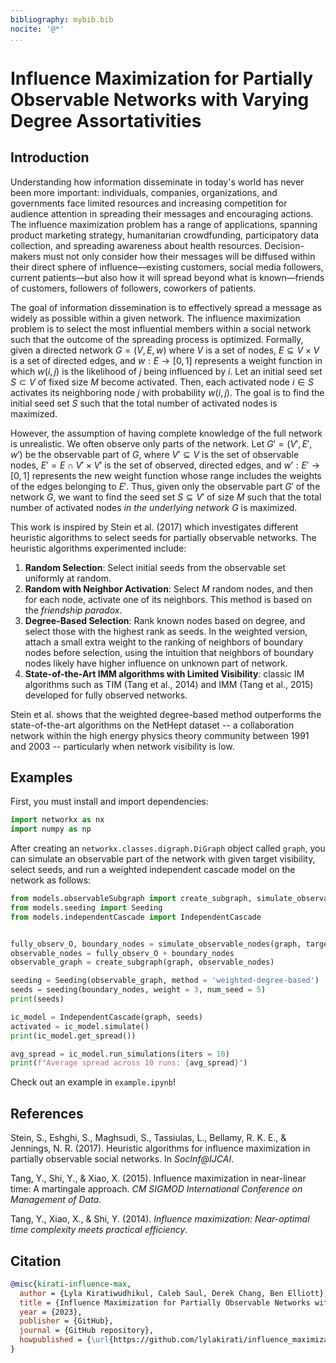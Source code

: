 ```yaml
---
bibliography: mybib.bib
nocite: '@*'
...
```


# Influence Maximization for Partially Observable Networks with Varying Degree Assortativities

## Introduction

Understanding how information disseminate in today's world has never been more important: individuals, companies, organizations, and governments face limited resources and increasing competition for audience attention in spreading their messages and encouraging actions.
The influence maximization problem has a range of applications, spanning product marketing strategy, humanitarian crowdfunding, participatory data collection, and spreading awareness about health resources. Decision-makers must not only consider how their messages will be diffused within their direct sphere of influence—existing customers, social media followers, current patients—but also how it will spread beyond what is known—friends of customers, followers of followers, coworkers of patients.

The goal of information dissemination is to effectively spread a message as widely as possible within a given network. The influence maximization problem is to select the most influential members within a social network such that the outcome of the spreading process is optimized.
Formally, given a directed network $G = (V, E, w)$ where $V$ is a set of nodes, $E \subseteq V \times V$ is a set of directed edges, and $w: E \rightarrow [0, 1]$ represents a weight function in which $w(i, j)$ is the likelihood of $j$ being influenced by $i$. Let an initial seed set $S \subset V$ of fixed size $M$ become activated. Then, each activated node $i \in S$ activates its neighboring node $j$ with probability $w(i, j)$. The goal is to find the initial seed set $S$ such that the total number of activated nodes is maximized.

However, the assumption of having complete knowledge of the full network is unrealistic. We often observe only parts of the network. Let $G' = (V', E', w')$ be the observable part of $G$, where $V' \subseteq V$ is the set of observable nodes, $E' = E \cap V' \times V'$ is the set of observed, directed edges, and $w': E' \rightarrow [0, 1]$ represents the new weight function whose range includes the weights of the edges belonging to $E'$. Thus, given only the observable part $G'$ of the network $G$, we want to find the seed set $S \subseteq V'$ of size $M$ such that the total number of activated nodes *in the underlying network* $G$ is maximized. 

This work is inspired by Stein et al. (2017) which investigates different heuristic algorithms to select seeds for partially observable networks. The heuristic algorithms experimented include:

1. **Random Selection**: Select initial seeds from the observable set uniformly at random.
2. **Random with Neighbor Activation**: Select $M$ random nodes, and then for each node, activate one of its neighbors. This method is based on the *friendship paradox*.
3. **Degree-Based Selection**: Rank known nodes based on degree, and select those with the highest rank as seeds. In the weighted version, attach a small extra weight to the ranking of neighbors of boundary nodes before selection, using the intuition that neighbors of boundary nodes likely have higher influence on unknown part of network.
4. **State-of-the-Art IMM algorithms with Limited Visibility**: classic IM algorithms such as TIM (Tang et al., 2014) and IMM (Tang et al., 2015) developed for fully observed networks.

Stein et al. shows that the weighted degree-based
method outperforms the state-of-the-art algorithms on the NetHept dataset -- a collaboration network within the high energy physics theory community between 1991 and 2003 -- particularly when network visibility is low. 


## Examples

First, you must install and import dependencies:

```python
import networkx as nx
import numpy as np
```

After creating an `networkx.classes.digraph.DiGraph` object called `graph`, you can simulate an observable part of the network with given target visibility, select seeds, and run a weighted independent cascade model on the network as follows:

```python
from models.observableSubgraph import create_subgraph, simulate_observable_nodes
from models.seeding import Seeding
from models.independentCascade import IndependentCascade


fully_observ_O, boundary_nodes = simulate_observable_nodes(graph, target_visibility = 0.1)
observable_nodes = fully_observ_O + boundary_nodes
observable_graph = create_subgraph(graph, observable_nodes)

seeding = Seeding(observable_graph, method = 'weighted-degree-based')
seeds = seeding(boundary_nodes, weight = 3, num_seed = 5)
print(seeds)

ic_model = IndependentCascade(graph, seeds)
activated = ic_model.simulate()
print(ic_model.get_spread())

avg_spread = ic_model.run_simulations(iters = 10)
print(f"Average spread across 10 runs: {avg_spread}")
```

Check out an example in `example.ipynb`!


## References

Stein, S., Eshghi, S., Maghsudi, S., Tassiulas, L., Bellamy, R. K. E., & Jennings, N. R. (2017). Heuristic algorithms for influence maximization in partially observable social networks. In *SocInf@IJCAI*.

Tang, Y., Shi, Y., & Xiao, X. (2015). Influence maximization in near-linear time: A martingale approach. *CM SIGMOD International Conference on Management of Data*.

Tang, Y., Xiao, X., & Shi, Y. (2014). *Influence maximization: Near-optimal time complexity meets practical efficiency*.


## Citation

```bibtex
@misc{kirati-influence-max,
  author = {Lyla Kiratiwudhikul, Caleb Saul, Derek Chang, Ben Elliott},
  title = {Influence Maximization for Partially Observable Networks with Varying Degree Assortativities},
  year = {2023},
  publisher = {GitHub},
  journal = {GitHub repository},
  howpublished = {\url{https://github.com/lylakirati/influence_maximization}}
}
```